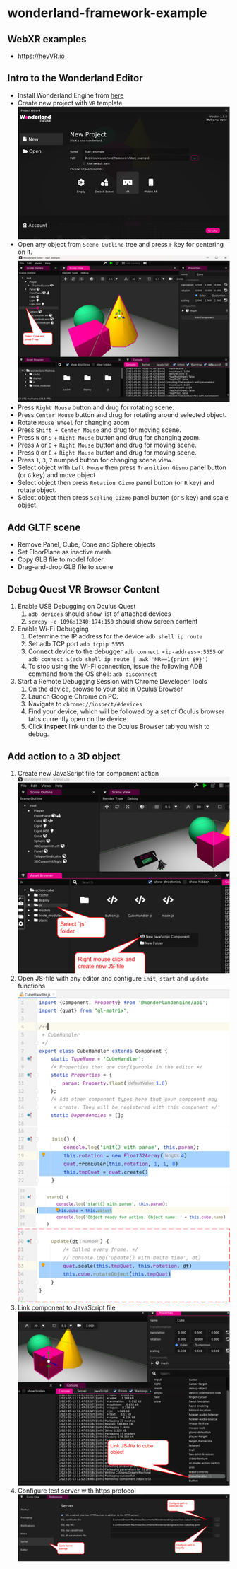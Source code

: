 # wonderland-framework-example

## WebXR examples
* https://heyVR.io

## Intro to the Wonderland Editor
* Install Wonderland Engine from [here](https://wonderlandengine.com/downloads/)
* Create new project with `VR` template
![](info/new-project.png)
* Open any object from `Scene Outline` tree and press `F` key for centering on it.
![](info/project-view.png)
* Press `Right Mouse` button and drug for rotating scene.
* Press `Center Mouse` button and drug for rotating around selected object.
* Rotate `Mouse Wheel` for changing zoom
* Press `Shift + Center Mouse` and drug for moving scene.
* Press `W` or `S` + `Right Mouse` button and drug for changing zoom.
* Press `A` or `D` + `Right Mouse` button and drug for moving scene.
* Press `Q` or `E` + `Right Mouse` button and drug for moving scene.
* Press `1`, `3`, `7` numpad button for changing scene view.
* Select object with `Left Mouse` then press `Transition Gismo` panel button (or `G` key) and move object
* Select object then press `Rotation Gizmo` panel button (or `R` key) and rotate object.
* Select object then press `Scaling Gizmo` panel button (or `S` key) and scale object.

## Add GLTF scene
* Remove Panel, Cube, Cone and Sphere objects
* Set FloorPlane as inactive mesh
* Copy GLB file to model folder
* Drag-and-drop GLB file to scene

## Debug Quest VR Browser Content
1. Enable USB Debugging on Oculus Quest
    1.   `adb devices`
         should show list of attached devices
    1. `scrcpy -c 1096:1240:174:150` should show screen content
1. Enable Wi-Fi Debugging
    1. Determine the IP address for the device
       `adb shell ip route`
    1. Set adb TCP port `adb tcpip 5555`
    1. Connect device to the debugger `adb connect <ip-address>:5555` or `adb connect $(adb shell ip route | awk 'NR==1{print $9}')`
    3. To stop using the Wi-Fi connection, issue the following ADB command from the OS shell:
       `adb disconnect`
1. Start a Remote Debugging Session with Chrome Developer Tools
    1. On the device, browse to your site in Oculus Browser
    1. Launch Google Chrome on PC.
    1. Navigate to `chrome://inspect/#devices`
    1. Find your device, which will be followed by a set of Oculus browser tabs currently open on the device.
    1. Click **inspect** link under to the Oculus Browser tab you wish to debug.

## Add action to a 3D object

1. Create new JavaScript file for component action
![](info/js-action.png)
2. Open JS-file with any editor and configure `init`, `start` and `update` functions
   ![](info/js-1.png)
   ![](info/js-2.png)
   ![](info/js-3.png)
   ![](info/js-4.png)
3. Link component to JavaScript file
   ![](info/link-js.png)
4. Configure test server with https protocol
   ![](info/configure-server.png)